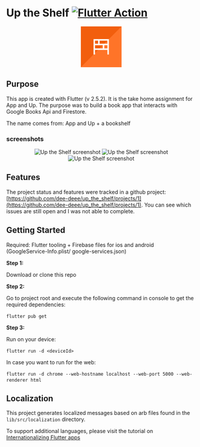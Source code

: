 # Up the Shelf [![Flutter Action](https://github.com/davydaenen/up_the_shelf/actions/workflows/flutter.yml/badge.svg?branch=master)](https://github.com/davydaenen/up_the_shelf/actions/workflows/flutter.yml)

<p align="center">
  <img src="./docs/uptheshelf-logo.png" alt="Up the Shelf logo"/>
</p>

## Purpose

This app is created with Flutter (v 2.5.2). It is the take home assignment for App and Up. The purpose was to build a book app that interacts with Google Books Api and Firestore.

The name comes from: App and Up + a bookshelf

### screenshots

<p align="center">
  <img style="width:15rem; height: 35rem" src="./docs/screenshot1.png" alt="Up the Shelf screenshot"/>
    <img style="width:15rem; height: 35rem" src="./docs/screenshot2.png" alt="Up the Shelf screenshot"/>
      <img style="width:15rem; height: 35rem" src="./docs/screenshot3.png" alt="Up the Shelf screenshot"/>
</p>

## Features

The project status and features were tracked in a github project: [https://github.com/dee-deee/up_the_shelf/projects/1](https://github.com/dee-deee/up_the_shelf/projects/1). You can see which issues are still open and I was not able to complete.

## Getting Started

Required: Flutter tooling + Firebase files for ios and android (GoogleService-Info.plist/ google-services.json)

**Step 1:**

Download or clone this repo

**Step 2:**

Go to project root and execute the following command in console to get the required dependencies:

```
flutter pub get
```

**Step 3:**

Run on your device:

```
flutter run -d <deviceId>
```

In case you want to run for the web:

```
flutter run -d chrome --web-hostname localhost --web-port 5000 --web-renderer html
```

## Localization

This project generates localized messages based on arb files found in
the `lib/src/localization` directory.

To support additional languages, please visit the tutorial on
[Internationalizing Flutter
apps](https://flutter.dev/docs/development/accessibility-and-localization/internationalization)
